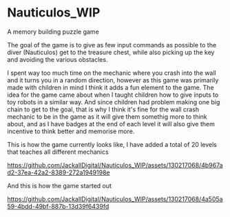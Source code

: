 # Nauticulos_WIP
A memory building puzzle game

The goal of the game is to give as few input commands as possible to the diver (Nauticulos) get to the treasure chest,
while also picking up the key and avoiding the various obstacles.

I spent way too much time on the mechanic where you crash into the wall and it turns you in a random direction,
however as this game was primarily made with children in mind I think it adds a fun element to the game. The idea
for the game came about when I taught children how to give inputs to toy robots in a similar way. And since children
had problem making one big chain to get to the goal, that is why I think it's fine for the wall crash mechanic to be
in the game as it will give them somethig more to think about, and as I have badges at the end of each level it will
also give them incentive to think better and memorise more.


This is how the game currently looks like, I have added a total of 20 levels that teaches all different mechanics

https://github.com/JackallDigital/Nauticulos_WIP/assets/130217068/4b967ad2-37ea-42a2-8389-272a1949198e



And this is how the game started out

https://github.com/JackallDigital/Nauticulos_WIP/assets/130217068/4a505a59-4bdd-49bf-887b-13d39f6439fd
